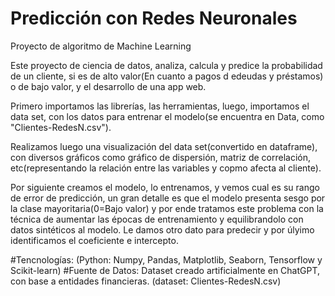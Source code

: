 # Predicción con Redes Neuronales
Proyecto de algoritmo de Machine Learning

Este proyecto de ciencia de datos, analiza, calcula y predice la probabilidad de un cliente, si es de alto valor(En cuanto a pagos d edeudas y préstamos) o de bajo valor, y el desarrollo de una app web.

Primero importamos las librerías, las herramientas, luego, importamos el data set, con los datos para entrenar el modelo(se encuentra en Data, como "Clientes-RedesN.csv").

Realizamos luego una visualización del data set(convertido en dataframe), con diversos gráficos como gráfico de dispersión, matriz de correlación, etc(representando la relación entre las variables y copmo afecta al cliente).

Por siguiente creamos el modelo, lo entrenamos, y vemos cual es su rango de error de predicción, un gran detalle es que el modelo presenta sesgo por la clase mayoritaria(0=Bajo valor) y por ende tratamos este problema con la técnica de aumentar las épocas de entrenamiento y equilibrandolo con datos sintéticos al modelo. Le damos otro dato para predecir y por úlyimo identificamos el coeficiente e intercepto.

#Tencnologías: (Python: Numpy, Pandas, Matplotlib, Seaborn, Tensorflow y Scikit-learn) #Fuente de Datos: Dataset creado artificialmente en ChatGPT, con base a entidades financieras. (dataset: Clientes-RedesN.csv)
